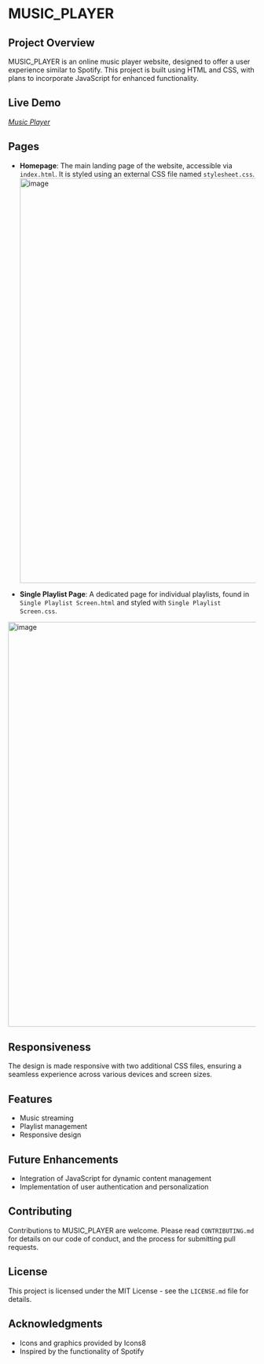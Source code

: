 
# MUSIC_PLAYER

## Project Overview
MUSIC_PLAYER is an online music player website, designed to offer a user experience similar to Spotify. This project is built using HTML and CSS, with plans to incorporate JavaScript for enhanced functionality.
## Live Demo
<i>
<a href="https://brave-elion-212f16.netlify.app/">Music Player</a></i>


## Pages
- **Homepage**: The main landing page of the website, accessible via `index.html`. It is styled using an external CSS file named `stylesheet.css`.
  <img width="1889" height="824" alt="image" src="https://github.com/user-attachments/assets/e5dfcb2f-e4df-47f8-a2c2-6e9bd59aaca2" />


- **Single Playlist Page**: A dedicated page for individual playlists, found in `Single Playlist Screen.html` and styled with `Single Playlist Screen.css`.
<img width="1874" height="824" alt="image" src="https://github.com/user-attachments/assets/c554072d-6d6f-4e36-b36a-7cf498a0d4ac" />


## Responsiveness
The design is made responsive with two additional CSS files, ensuring a seamless experience across various devices and screen sizes.

## Features
- Music streaming
- Playlist management
- Responsive design

## Future Enhancements
- Integration of JavaScript for dynamic content management
- Implementation of user authentication and personalization

## Contributing
Contributions to MUSIC_PLAYER are welcome. Please read `CONTRIBUTING.md` for details on our code of conduct, and the process for submitting pull requests.

## License
This project is licensed under the MIT License - see the `LICENSE.md` file for details.

## Acknowledgments
- Icons and graphics provided by Icons8
- Inspired by the functionality of Spotify

